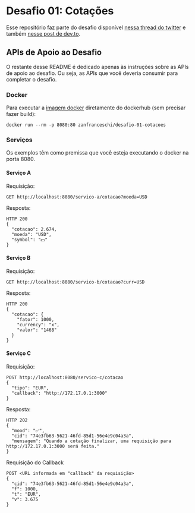 # Desafio 01: Cotações
Esse repositório faz parte do desafio disponível [nessa thread do twitter](https://twitter.com/zanfranceschi/status/1548344242010869763) e também [nesse post de dev.to](https://dev.to/zanfranceschi/desafio-integracao-com-apis-4jco).


## APIs de Apoio ao Desafio

O restante desse README é dedicado apenas às instruções sobre as APIs de apoio ao desafio. Ou seja, as APIs que você deveria consumir para completar o desafio.

### Docker
Para executar a [imagem docker](https://hub.docker.com/repository/docker/zanfranceschi/desafio-01-cotacoes) diretamente do dockerhub (sem precisar fazer build):
~~~
docker run --rm -p 8080:80 zanfranceschi/desafio-01-cotacoes
~~~

### Serviços
Os exemplos têm como premissa que você esteja executando o docker na porta 8080.

#### Serviço A

Requisição:
~~~
GET http://localhost:8080/servico-a/cotacao?moeda=USD
~~~

Resposta:
~~~
HTTP 200
{
  "cotacao": 2.674,
  "moeda": "USD",
  "symbol": "💵"
}
~~~


#### Serviço B

Requisição:
~~~
GET http://localhost:8080/servico-b/cotacao?curr=USD
~~~

Resposta:
~~~
HTTP 200
{
  "cotacao": {
    "fator": 1000,
    "currency": "x",
    "valor": "1468"
  }
}
~~~


#### Serviço C

Requisição:
~~~
POST http://localhost:8080/servico-c/cotacao
{
  "tipo": "EUR",
  "callback": "http://172.17.0.1:3000"
}
~~~

Resposta:
~~~
HTTP 202
{
  "mood": "✅",
  "cid": "74e3fb63-5621-46fd-85d1-56e4e9c04a3a",
  "mensagem": "Quando a cotação finalizar, uma requisição para http://172.17.0.1:3000 será feita."
}
~~~

Requisição do Callback
~~~
POST <URL informada em "callback" da requisição>
{
  "cid": "74e3fb63-5621-46fd-85d1-56e4e9c04a3a",
  "f": 1000,
  "t": "EUR",
  "v": 3.675
}
